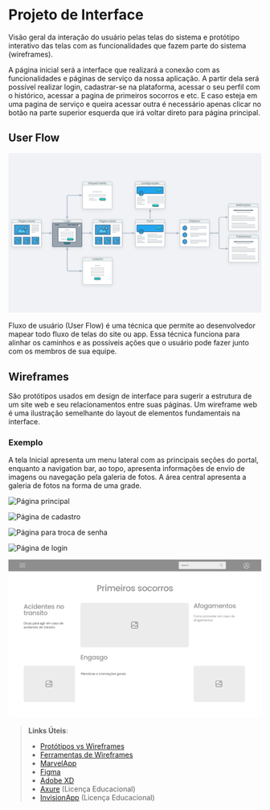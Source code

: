 
# Projeto de Interface

Visão geral da interação do usuário pelas telas do sistema e protótipo interativo das telas com as funcionalidades que fazem parte do sistema (wireframes).

A página inicial será a interface que realizará a conexão com as funcionalidades e páginas de serviço da nossa aplicação. A partir dela será possível realizar login, cadastrar-se na plataforma, acessar o seu perfil com o histórico,  acessar a pagina de primeiros socorros e etc. E caso esteja em uma pagina de serviço e queira acessar outra é necessário apenas clicar  no botão na parte superior esquerda que irá voltar direto para página principal.

## User Flow

![Exemplo de UserFlow](img/userflow2.jpg)

Fluxo de usuário (User Flow) é uma técnica que permite ao desenvolvedor mapear todo fluxo de telas do site ou app. Essa técnica funciona para alinhar os caminhos e as possíveis ações que o usuário pode fazer junto com os membros de sua equipe.


## Wireframes

São protótipos usados em design de interface para sugerir a estrutura de um site web e seu relacionamentos entre suas páginas. Um wireframe web é uma ilustração semelhante do layout de elementos fundamentais na interface.

### Exemplo

A tela Inicial apresenta um menu lateral com as principais seções do portal, enquanto a navigation bar, ao topo, apresenta informações de envio de imagens ou navegação pela galeria de fotos. A área central apresenta a galeria de fotos na forma de uma grade.

![Página principal](img/pgprincipal.png)

![Página de cadastro](img/pgcadastro.png)

![Página para troca de senha](img/pgesquecesenha.png)

![Página de login](img/pglogin.png)

![Página de primeiros socorros](img/pgsocorros.jpg)

 
> **Links Úteis**:
> - [Protótipos vs Wireframes](https://www.nngroup.com/videos/prototypes-vs-wireframes-ux-projects/)
> - [Ferramentas de Wireframes](https://rockcontent.com/blog/wireframes/)
> - [MarvelApp](https://marvelapp.com/developers/documentation/tutorials/)
> - [Figma](https://www.figma.com/)
> - [Adobe XD](https://www.adobe.com/br/products/xd.html#scroll)
> - [Axure](https://www.axure.com/edu) (Licença Educacional)
> - [InvisionApp](https://www.invisionapp.com/) (Licença Educacional)
